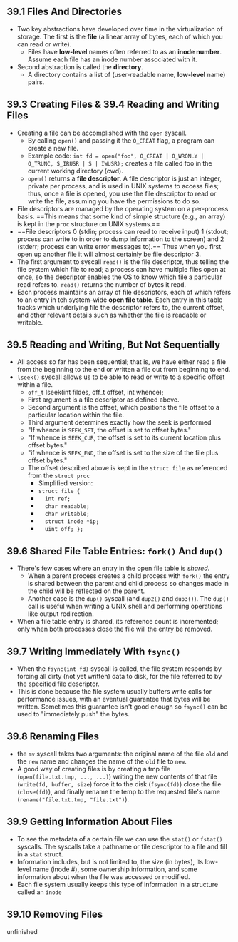 ## 39.1 Files And Directories
- Two key abstractions have developed over time in the virtualization of storage. The first is the **file** (a linear array of bytes, each of which you can read or write).
	- Files have **low-level** names often referred to as an **inode number**. Assume each file has an inode number associated with it.
- Second abstraction is called the **directory**.
	- A directory contains a list of (user-readable name, **low-level** name) pairs.

## 39.3 Creating Files & 39.4 Reading and Writing Files
- Creating a file can be accomplished with the `open` syscall.
	- By calling `open()` and passing it the `O_CREAT` flag, a program can create a new file.
	- Example code: `int fd = open("foo", O_CREAT | O_WRONLY | O_TRUNC, S_IRUSR | S | IWUSR);`  creates a file called foo in the current working directory (cwd).
	- `open()` returns a **file descriptor**. A file descriptor is just an integer, private per process, and is used in UNIX systems to access files; thus, once a file is opened, you use the file descriptor to read or write the file, assuming you have the permissions to do so.
- File descriptors are managed by the operating system on a per-process basis. ==This means that some kind of simple structure (e.g., an array) is kept in the `proc` structure on UNIX systems.==
- ==File descriptors 0 (stdin; process can read to receive input) 1 (stdout; process can write to in order to dump information to the screen) and 2 (stderr; process can write error messages to).== Thus when you first open up another file it will almost certainly be file descriptor 3.
- The first argument to syscall `read()` is the file descriptor, thus telling the file system which file to read; a process can have multiple files open at once, so the descriptor enables the OS to know which file a particular read refers to. `read()` returns the number of bytes it read.
- Each process maintains an array of file descriptors, each of which refers to an entry in teh system-wide **open file table**. Each entry in this table tracks which underlying file the descriptor refers to, the current offset, and other relevant details such as whether the file is readable or writable.

## 39.5 Reading and Writing, But Not Sequentially
- All access so far has been sequential; that is, we have either read a file from the beginning to the end or written a file out from beginning to end.
- `lseek()` syscall allows us to be able to read or write to a specific offset within a file.
	- `off_t` lseek(int fildes, off_t offset, int whence);
	- First argument is a file descriptor as defined above.
	- Second argument is the offset, which positions the file offset to a particular location within the file.
	- Third argument determines exactly how the seek is performed 
	- "If whence is `SEEK_SET`, the offset is set to offset bytes."
	- "If whence is `SEEK_CUR`, the offset is set to its current location plus offset bytes."
	- "if whence is `SEEK_END`, the offset is set to the size of the file plus offset bytes."
	- The offset described above is kept in the `struct file` as referenced from the `struct proc`
		- Simplified version:
		- `struct file {`
		- `  int ref;`
		- `  char readable;`
		- `  char writable;`
		- `  struct inode *ip;`
		- `  uint off; };`

## 39.6 Shared File Table Entries: `fork()` And `dup()`
- There's few cases where an entry in the open file table is *shared*.
	- When a parent process creates a child process with `fork()` the entry is shared between the parent and child process so changes made in the child will be reflected on the parent.
	- Another case is the `dup()` syscall (and `dup2()` and `dup3()`). The `dup()` call is useful when writing a UNIX shell and performing operations like output redirection. 
- When a file table entry is shared, its reference count is incremented; only when both processes close the file will the entry be removed.

## 39.7 Writing Immediately With `fsync()`
- When the `fsync(int fd)` syscall is called, the file system responds by forcing all dirty (not yet written) data to disk, for the file referred to by the specified file descriptor.
- This is done because the file system usually buffers write calls for performance issues, with an eventual guarantee that bytes will be written. Sometimes this guarantee isn't good enough so `fsync()` can be used to "immediately push" the bytes.

## 39.8 Renaming Files
- the `mv` syscall takes two arguments: the original name of the file `old` and the `new` name and changes the name of the `old` file to `new`.
- A good way of creating files is by creating a tmp file (`open(file.txt.tmp, ..., ...)`) writing the new contents of that file (`write(fd, buffer, size`) force it to the disk (`fsync(fd)`) close the file (`close(fd)`), and finally rename the temp to the requested file's name (`rename("file.txt.tmp, "file.txt")`).

## 39.9 Getting Information About Files
- To see the metadata of a certain file we can use the `stat()` or `fstat()` syscalls. The syscalls take a pathname or file descriptor to a file and fill in a `stat` struct.
- Information includes, but is not limited to, the size (in bytes), its low-level name (inode #), some ownership information, and some information about when the file was accessed or modified.
- Each file system usually keeps this type of information in a structure called an `inode`

## 39.10 Removing Files

unfinished